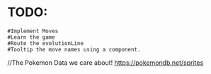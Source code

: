 # TODO:
    #Implement Moves
    #Learn the game
    #Route the evolutionLine
    #Tooltip the move names using a component.

//The Pokemon Data we care about! https://pokemondb.net/sprites